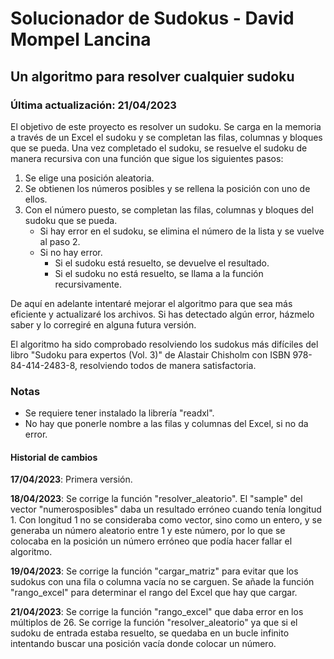 # Solucionador de Sudokus - David Mompel Lancina
## Un algoritmo para resolver cualquier sudoku
### Última actualización: 21/04/2023

El objetivo de este proyecto es resolver un sudoku. 
Se carga en la memoria a través de un Excel el sudoku y se completan las filas, columnas y bloques que se pueda.
Una vez completado el sudoku, se resuelve el sudoku de manera recursiva con una función que sigue los siguientes pasos:

<ol>
  <li> Se elige una posición aleatoria.
  <li> Se obtienen los números posibles y se rellena la posición con uno de ellos.
  <li> Con el número puesto, se completan las filas, columnas y bloques del sudoku que se pueda.
    <ul>
      <li> Si hay error en el sudoku, se elimina el número de la lista y se vuelve al paso 2.
      <li> Si no hay error.
        <ul>
          <li> Si el sudoku está resuelto, se devuelve el resultado.
          <li> Si el sudoku no está resuelto, se llama a la función recursivamente.
        </ul>
    </ul>
</ol>

De aquí en adelante intentaré mejorar el algoritmo para que sea más eficiente y actualizaré los archivos. Si has detectado algún error, házmelo saber y lo corregiré en alguna futura versión.

El algoritmo ha sido comprobado resolviendo los sudokus más difíciles del libro "Sudoku para expertos (Vol. 3)" de Alastair Chisholm con ISBN 978-84-414-2483-8, resolviendo todos de manera satisfactoria.

### Notas
<ul>
  <li> Se requiere tener instalado la librería "readxl".
  <li> No hay que ponerle nombre a las filas y columnas del Excel, si no da error.
</ul>

#### Historial de cambios
**17/04/2023**: Primera versión.

**18/04/2023**: Se corrige la función "resolver_aleatorio". El "sample" del vector "numerosposibles" daba un resultado erróneo cuando tenía longitud 1. Con longitud 1 no se consideraba como vector, sino como un entero, y se generaba un número aleatorio entre 1 y este número, por lo que se colocaba en la posición un número erróneo que podía hacer fallar el algoritmo. 

**19/04/2023**: Se corrige la función "cargar_matriz" para evitar que los sudokus con una fila o columna vacía no se carguen. Se añade la función "rango_excel" para determinar el rango del Excel que hay que cargar.

**21/04/2023**: Se corrige la función "rango_excel" que daba error en los múltiplos de 26. Se corrige la función "resolver_aleatorio" ya que si el sudoku de entrada estaba resuelto, se quedaba en un bucle infinito intentando buscar una posición vacía donde colocar un número.
